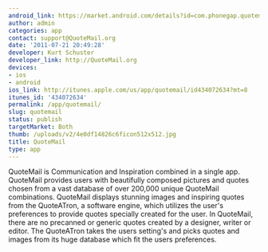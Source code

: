 ```yaml
---
android_link: https://market.android.com/details?id=com.phonegap.quotemail&feature=search_result
author: admin
categories: app
contact: support@QuoteMail.org
date: '2011-07-21 20:49:28'
developer: Kurt Schuster
developer_link: http://QuoteMail.org
devices: 
- ios
- android
ios_link: http://itunes.apple.com/us/app/quotemail/id434072634?mt=8
itunes_id: '434072634'
permalink: /app/quotemail/
slug: quotemail
status: publish
targetMarket: Both
thumb: /uploads/v2/4e0df14826c6ficon512x512.jpg
title: QuoteMail
type: app
---
```


QuoteMail is Communication and Inspiration combined in a single app. QuoteMail provides users with beautifully composed pictures and quotes chosen from a vast database of over 200,000 unique QuoteMail combinations. QuoteMail displays stunning images and inspiring quotes from the QuoteATron, a software engine, which utilizes the user's preferences to provide quotes specially created for the user. In QuoteMail, there are no precanned or generic quotes created by a designer, writer or editor. The QuoteATron takes the users setting's and picks quotes and images from its huge database which fit the users preferences.